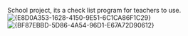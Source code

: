 School project, its a check list program for teachers to use.
![{E8D0A353-1628-4150-9E51-6C1CA86F1C29}](https://github.com/user-attachments/assets/d4ef8da7-e0a3-44f6-8af9-653b82b9df9b)
![{BF87EBBD-5D86-4A54-96D1-E67A72D90612}](https://github.com/user-attachments/assets/f9de4e1f-dc7b-47d8-a7ae-c4e521997dc0)
